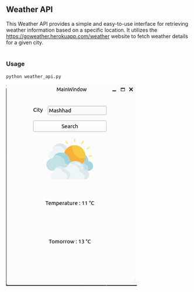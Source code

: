 ## Weather API  
This Weather API provides a simple and easy-to-use interface for retrieving weather information based on a specific location. It utilizes the https://goweather.herokuapp.com/weather website to fetch weather details for a given city.  
<br>
### Usage  
```
python weather_api.py
```
![img](output/output.png)

